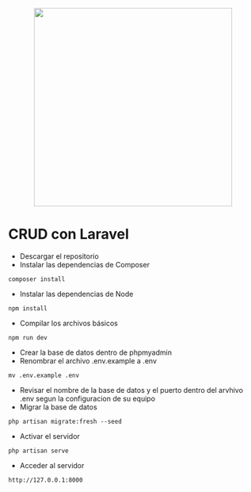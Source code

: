 <p align="center"><a href="https://laravel.com" target="_blank"><img src="https://raw.githubusercontent.com/laravel/art/master/logo-lockup/5%20SVG/2%20CMYK/1%20Full%20Color/laravel-logolockup-cmyk-red.svg" width="400"></a></p>

# CRUD con Laravel

- Descargar el repositorio
- Instalar las dependencias de Composer

`composer install`

- Instalar las dependencias de Node

`npm install`

- Compilar los archivos básicos

`npm run dev`

- Crear la base de datos dentro de phpmyadmin
- Renombrar el archivo .env.example a .env

`mv .env.example .env`

- Revisar el nombre de la base de datos y el puerto dentro del arvhivo .env segun la configuracion de su equipo
- Migrar la base de datos

`php artisan migrate:fresh --seed`

- Activar el servidor 

`php artisan serve`

- Acceder al servidor

`http://127.0.0.1:8000`
